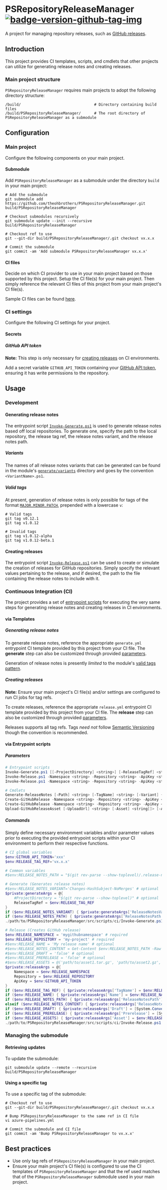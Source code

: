 # PSRepositoryReleaseManager [![badge-version-github-tag-img][]][badge-version-github-tag-src]

[badge-version-github-tag-img]: https://img.shields.io/github/v/tag/theohbrothers/PSRepositoryReleaseManager?style=flat-square
[badge-version-github-tag-src]: https://github.com/theohbrothers/PSRepositoryReleaseManager/releases

A project for managing repository releases, such as [GitHub releases](https://docs.github.com/en/github/administering-a-repository/releasing-projects-on-github/about-releases).

## Introduction

This project provides CI templates, scripts, and cmdlets that other projects can utilize for generating release notes and creating releases.

### Main project structure

`PSRepositoryReleaseManager` requires main projects to adopt the following directory structure:

```shell
/build/                                 # Directory containing build files
/build/PSRepositoryReleaseManager/      # The root directory of PSRepositoryReleaseManager as a submodule
```

## Configuration

### Main project

Configure the following components on your main project.

#### Submodule

Add `PSRepositoryReleaseManager` as a submodule under the directory `build` in your main project:

```shell
# Add the submodule
git submodule add https://github.com/theohbrothers/PSRepositoryReleaseManager.git build/PSRepositoryReleaseManager

# Checkout submodules recursively
git submodule update --init --recursive build/PSRepositoryReleaseManager

# Checkout ref to use
git --git-dir build/PSRepositoryReleaseManager/.git checkout vx.x.x

# Commit the submodule
git commit -am 'Add submodule PSRepositoryReleaseManager vx.x.x'
```

#### CI files

Decide on which CI provider to use in your main project based on those supported by this project. Setup the CI file(s) for your main project. Then simply reference the relevant CI files of this project from your main project's CI file(s).

Sample CI files can be found [here](docs/samples/ci).

### CI settings

Configure the following CI settings for your project.

#### Secrets

##### GitHub API token

**Note:** This step is only necessary for [creating releases](#releases-1) on CI environments.

Add a secret variable `GITHUB_API_TOKEN` containing your [GitHub API token](https://docs.github.com/en/github/authenticating-to-github/keeping-your-account-and-data-secure/creating-a-personal-access-token), ensuring it has write permissions to the repository.

## Usage

### Development

#### Generating release notes

The entrypoint script [`Invoke-Generate.ps1`](src/scripts/ci/Invoke-Generate.ps1) is used to generate release notes based off local repositories. To generate one, specify the path to the local repository, the release tag ref, the release notes variant, and the release notes path.

##### Variants

The names of all release notes variants that can be generated can be found in the module's [`generate/variants`](src/PSRepositoryReleaseManager/generate/variants) directory and goes by the convention `<VariantName>.ps1`.

##### Valid tags

At present, generation of release notes is only possible for tags of the format [`MAJOR.MINOR.PATCH`](src/PSRepositoryReleaseManager/Private/Get-RepositoryReleasePrevious.ps1#L17), prepended with a lowercase `v`:

```shell
# Valid tags
git tag v0.12.1
git tag v1.0.12

# Invalid tags
git tag v1.0.12-alpha
git tag v1.0.12-beta.1
```

#### Creating releases

The entrypoint script [`Invoke-Release.ps1`](src/scripts/ci/Invoke-Release.ps1) can be used to create or simulate the creation of releases for GitHub repositories. Simply specify the relevant values pertaining to the release, and if desired, the path to the file containing the release notes to include with it.

### Continuous Integration (CI)

The project provides a set of [entrypoint scripts](src/scripts/ci) for executing the very same steps for generating release notes and creating releases in CI environments.

#### via Templates

##### Generating release notes

To generate release notes, reference the appropriate `generate.yml` entrypoint CI template provided by this project from your CI file. The **generate** step can also be customized through provided [parameters](docs/samples/ci/azure-pipelines/custom/azure-pipelines.generate.yml#L4-#L7).

Generation of release notes is presently *limited* to the module's [valid tags pattern](#valid-tags).

##### Creating releases

**Note:** Ensure your main project's CI file(s) and/or settings are configured to run CI jobs for tag refs.

To create releases, reference the appropriate `release.yml` entrypoint CI template provided by this project from your CI file. The **release** step can also be customized through provided [parameters](docs/samples/ci/azure-pipelines/custom/azure-pipelines.release.yml#L4-#L20).

Releases supports all tag refs. Tags *need not* follow [Semantic Versioning](https://semver.org/) though the convention is recommended.

#### via Entrypoint scripts

##### Parameters

```powershell
# Entrypoint scripts
Invoke-Generate.ps1 [[-ProjectDirectory] <string>] [-ReleaseTagRef] <string> [[-ReleaseNotesVariant] <string>] [[-ReleaseNotesPath] <string>] [<CommonParameters>]
Invoke-Release.ps1 -Namespace <string> -Repository <string> -ApiKey <string> [-TagName <string>] [-Name <string>] [-ReleaseNotesPath <string>] [-Draft <bool>] [-Prerelease <bool>] [-Asset <string>] [<CommonParameters>]
Invoke-Release.ps1 -Namespace <string> -Repository <string> -ApiKey <string> [-TagName <string>] [-Name <string>] [-ReleaseNotesContent <string>] [-Draft <bool>] [-Prerelease <bool>] [-Asset <string>] [<CommonParameters>]

# Cmdlets
Generate-ReleaseNotes [-Path] <string> [-TagName] <string> [-Variant] {Changes-HashSubject-Merges | Changes-HashSubject-NoMerges | Changes-HashSubject | VersionDate-HashSubject-Merges | VersionDate-HashSubject-NoMerges | VersionDate-HashSubject | VersionDate-Subject-Merges | VersionDate-Subject-NoMerges | VersionDate-Subject} [-ReleaseNotesPath] <string> [<CommonParameters>]
Create-GitHubRelease -Namespace <string> -Repository <string> -ApiKey <string> [-TagName <string>] [-TargetCommitish <string>] [-Name <string>] [-ReleaseNotesPath <string>] [-Draft <bool>] [-Prerelease <bool>] [<CommonParameters>]
Create-GitHubRelease -Namespace <string> -Repository <string> -ApiKey <string> [-TagName <string>] [-TargetCommitish <string>] [-Name <string>] [-ReleaseNotesContent <string>] [-Draft <bool>] [-Prerelease <bool>] [<CommonParameters>]
Upload-GitHubReleaseAsset [-UploadUrl] <string> [-Asset] <string[]> [-ApiKey] <string> [<CommonParameters>]
```

##### Commands

Simply define necessary environment variables and/or parameter values prior to executing the provided entrypoint scripts within your CI environment to perform their respective functions.

```powershell
# CI global variables
$env:GITHUB_API_TOKEN='xxx'
$env:RELEASE_TAG_REF='vx.x.x'

# Common variables
#$env:RELEASE_NOTES_PATH = "$(git rev-parse --show-toplevel)/.release-notes.md" # optional

# Generate (Generates release notes)
#$env:RELEASE_NOTES_VARIANT='Changes-HashSubject-NoMerges' # optional
$private:generateArgs = @{
    #ProjectDirectory = "$(git rev-parse --show-toplevel)" # optional
    ReleaseTagRef = $env:RELEASE_TAG_REF
}
if ($env:RELEASE_NOTES_VARIANT) { $private:generateArgs['ReleaseNotesVariant'] = $env:RELEASE_NOTES_VARIANT }
if ($env:RELEASE_NOTES_PATH) { $private:generateArgs['ReleaseNotesPath'] = $env:RELEASE_NOTES_PATH }
./path/to/PSRepositoryReleaseManager/src/scripts/ci/Invoke-Generate.ps1 @private:generateArgs

# Release (Creates GitHub release)
$env:RELEASE_NAMESPACE = 'mygithubnamespace' # required
$env:RELEASE_REPOSITORY = 'my-project' # required
#$env:RELEASE_NAME = 'My release name' # optional
#$env:RELEASE_NOTES_CONTENT = Get-Content $env:RELEASE_NOTES_PATH -Raw # optional
#$env:RELEASE_DRAFT = 'false' # optional
#$env:RELEASE_PRERELEASE = 'false' # optional
#$env:RELEASE_ASSETS = @('path/to/asset1.tar.gz', 'path/to/asset2.gz', 'path/to/asset3.zip', 'path/to/asset*.gz', 'path/to/asset*.zip') # optional
$private:releaseArgs = @{
    Namespace = $env:RELEASE_NAMESPACE
    Repository = $env:RELEASE_REPOSITORY
    ApiKey = $env:GITHUB_API_TOKEN
}
if ($env:RELEASE_TAG_REF) { $private:releaseArgs['TagName'] = $env:RELEASE_TAG_REF }
if ($env:RELEASE_NAME) { $private:releaseArgs['Name'] = $env:RELEASE_NAME }
if ($env:RELEASE_NOTES_PATH) { $private:releaseArgs['ReleaseNotesPath'] = $env:RELEASE_NOTES_PATH }
elseif ($env:RELEASE_NOTES_CONTENT) { $private:releaseArgs['ReleaseNotesContent'] = $env:RELEASE_NOTES_CONTENT }
if ($env:RELEASE_DRAFT) { $private:releaseArgs['Draft'] = [System.Convert]::ToBoolean($env:RELEASE_DRAFT) }
if ($env:RELEASE_PRERELEASE) { $private:releaseArgs['Prerelease'] = [System.Convert]::ToBoolean($env:RELEASE_PRERELEASE) }
if ($env:RELEASE_ASSETS) { $private:releaseArgs['Asset'] = $env:RELEASE_ASSETS }
./path/to/PSRepositoryReleaseManager/src/scripts/ci/Invoke-Release.ps1 @private:releaseArgs
```

### Managing the submodule

#### Retrieving updates

To update the submodule:

```shell
git submodule update --remote --recursive build/PSRepositoryReleaseManager
```

#### Using a specific tag

To use a specific tag of the submodule:

```shell
# Checkout ref to use
git --git-dir build/PSRepositoryReleaseManager/.git checkout vx.x.x

# Bump PSRepositoryReleaseManager to the same ref in CI file
vi azure-pipelines.yml

# Commit the submodule and CI file
git commit -am 'Bump PSRepositoryReleaseManager to vx.x.x'
```

## Best practices

- Use only tag refs of `PSRepositoryReleaseManager` in your main project.
- Ensure your main project's CI file(s) is configured to use the CI templates of `PSRepositoryReleaseManager` and that the ref used matches that of the `PSRepositoryReleaseManager` submodule used in your main project.
